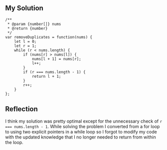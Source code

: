 ## My Solution

```
/**
 * @param {number[]} nums
 * @return {number}
 */
var removeDuplicates = function(nums) {
    let l = 0;
    let r = 1;
    while (r < nums.length) {
        if (nums[r] > nums[l]) {
            nums[l + 1] = nums[r];
            l++;
        }
        if (r === nums.length - 1) {
            return l + 1;
        }
        r++;
    }
};
```

## Reflection

I think my solution was pretty optimal except for the unnecessary check of `r === nums.length - 1`. While solving the problem I converted from a for loop to using two explicit pointers in a while loop so I forgot to modify my code with the updated knowledge that I no longer needed to return from within the loop.
